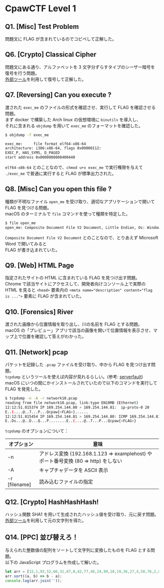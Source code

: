 # CpawCTF Level 1

## Q1. [Misc] Test Problem

問題文に FLAG が含まれているのでコピペして正解した。

## Q6. [Crypto] Classical Cipher

問題文にある通り、アルファベットを 3 文字分ずらすタイプのシーザー暗号を復号を行う問題。  
[外部ツール](http://ango.satoru.net/?n=3&_n=&e=seesaa&tseesaa=fsdz%7BFdhvdu_flskhu_lv_fodvvlfdo_flskhu%7D)を利用して復号して正解した。

## Q7. [Reversing] Can you execute ?

渡された ``exec_me`` のファイルの形式を確認させ、実行して FLAG を確認させる問題。  
まず docker で構築した Arch linux の仮想環境に ``binutils`` を導入し、  
それに含まれる ``objdump`` を用いて ``exec_me`` のフォーマットを確認した。

```bash
$ objdump -f exec_me

exec_me:     file format elf64-x86-64
architecture: i386:x86-64, flags 0x00000112:
EXEC_P, HAS_SYMS, D_PAGED
start address 0x0000000000400440
```

``elf64-x86-64`` とのことなので、``chmod u+x exec_me`` で実行権限を与えて  
``./exec_me`` で普通に実行すると FLAG が標準出力された。

## Q8. [Misc] Can you open this file ?

種類が不明なファイル ``open_me`` を受け取り、適切なアプリケーションで開いて FLAG を見つける問題。  
macOS のターミナルで ``file`` コマンドを使って種類を特定した。

```bash
$ file open_me
open_me: Composite Document File V2 Document, Little Endian, Os: Windows, Version 10.0, Code page: 932, Author: �v��, Template: Normal.dotm, Last Saved By: �v��, Revision Number: 1, Name of Creating Application: Microsoft Office Word, Total Editing Time: 28:00, Create Time/Date: Mon Oct 12 04:27:00 2015, Last Saved Time/Date: Mon Oct 12 04:55:00 2015, Number of Pages: 1, Number of Words: 3, Number of Characters: 23, Security: 0
```

``Composite Document File V2 Document`` とのことなので、とりあえず Microsoft Word で開いてみると  
FLAG が書き込まれていた。

## Q9. [Web] HTML Page

指定されたサイトの HTML に含まれている FLAG を見つけ出す問題。  
Chrome で該当サイトにアクセスして、開発者向けコンソール上で実際の HTML を見ると ``<head>`` 要素内の ``<meta name="description" content="flag is ...">`` 要素に FLAG が含まれていた。

## Q10. [Forensics] River

渡された画像から位置情報を取り出し、川の名前を FLAG とする問題。  
macOS の「プレビュー」アプリで該当の画像を開いて位置情報を表示させ、マップ上で位置を確認して答えがわかった。

## Q11. [Network] pcap

パケットを記録した ``.pcap`` ファイルを受け取り、中から FLAG を見つけ出す問題。  
``tcpdump`` というツールを使えば内容が見れるらしい。(参考: [serverfault](https://serverfault.com/questions/38626/how-can-i-read-pcap-files-in-a-friendly-format))  
macOS にいつの間にかインストールされていたので以下のコマンドを実行して FLAG を発見した。

```bash
$ tcpdump -n -A -r network10.pcap
reading from file network10.pcap, link-type EN10MB (Ethernet)
12:12:51.815374 IP 169.254.144.80 > 169.254.144.81:  ip-proto-0 20
E..(....@..7...P...Qcpaw{<FLAG>}......
12:12:51.815454 IP 169.254.144.81 > 169.254.144.80: ICMP 169.254.144.81 protocol 0 unreachable, length 48
E..Ds...@..D...Q...P........E..(....@..7...P...Qcpaw{<FLAG>}
```

``tcpdump`` のオプションについて：

| オプション | 意味 |
| --- | --- |
| -n | アドレス変換 (192.168.1.123 => examplehost) やポート番号変換 (80 => http) をしない |
| -A | キャプチャデータを ASCII 表示 |
| -r [filename] | 読み込むファイルの指定 |

## Q12. [Crypto] HashHashHash!

ハッシュ関数 SHA1 を用いて生成されたハッシュ値を受け取り、元に戻す問題。  
[外部ツール](https://sha1.gromweb.com/?hash=e4c6bced9edff99746401bd077afa92860f83de3)を利用して元の文字列を得た。

## Q14. [PPC] 並び替えろ！

与えられた整数値の配列をソートして文字列に変換したものを FLAG とする問題。  
以下の JavaScript プログラムを作成して解いた。

```javascript
let arr = [15,1,93,52,66,31,87,0,42,77,46,24,99,10,19,36,27,4,58,76,2,81,50,102,33,94,20,14,80,82,49,41,12,143,121,7,111,100,60,55,108,34,150,103,109,130,25,54,57,159,136,110,3,167,119,72,18,151,105,171,160,144,85,201,193,188,190,146,210,211,63,207];
arr.sort((a, b) => b - a);
console.log(arr.join(''));
```
